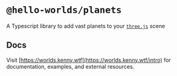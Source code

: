 # `@hello-worlds/planets`

A Typescript library to add vast planets to your [`three.js`](threejs.org/) scene

## Docs

Visit [https://worlds.kenny.wtf](https://worlds.kenny.wtf/intro) for documentation, examples, and external resources.
